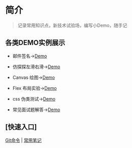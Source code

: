 # 简介
> 记录常用知识点，新技术试验场，编写小Demo，随手记


## 各类DEMO实例展示

- 邮件签名→[Demo](https://artskin.github.io/jsCase/mail_sign.html)

- 仿探探左滑右滑→[Demo](https://artskin.github.io/jsCase/tantan.slide.html)

- Canvas 绘图→[Demo](https://artskin.github.io/jsCase/canvas.html)

- Flex 布局实验→[Demo](https://artskin.github.io/jsCase/flex-layout.html)

- css 伪类测试→[Demo](https://artskin.github.io/jsCase/pseudo.classes.html)

- 常见面试题解答→[Demo](https://artskin.github.io/jsCase/interview.html)


## [快速入口]

[Git命令](/git/) | 
[常用笔记](/notes/) 
